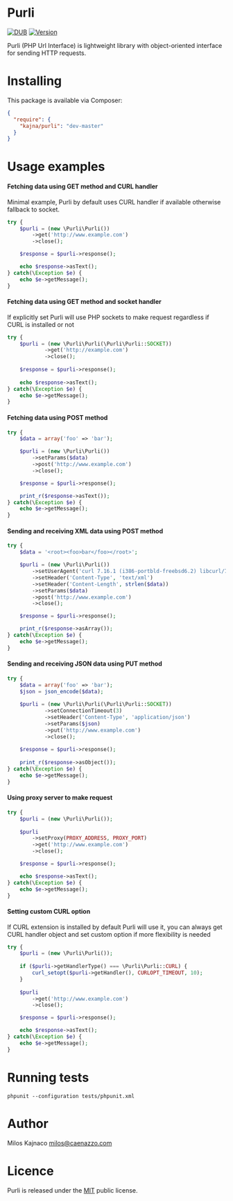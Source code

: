 Purli
=
[![DUB](https://img.shields.io/dub/l/vibe-d.svg)](http://opensource.org/licenses/MIT)
[![Version](https://img.shields.io/badge/version-1.0.0-green.svg)](https://github.com/Kajna/Purli/releases)

Purli (PHP Url Interface) is lightweight library with object-oriented interface for sending HTTP requests. 

Installing
=
This package is available via Composer:

```json
{
  "require": {
    "kajna/purli": "dev-master"
  }
}
```

Usage examples
=

#### Fetching data using GET method and CURL handler
Minimal example, Purli by default uses CURL handler if available otherwise fallback to socket.
```php
try {
    $purli = (new \Purli\Purli())
        ->get('http://www.example.com')
        ->close();

    $response = $purli->response();

    echo $response->asText();
} catch(\Exception $e) {
    echo $e->getMessage();
}
```

#### Fetching data using GET method and socket handler
If explicitly set Purli will use PHP sockets to make request regardless if CURL is installed or not
```php
try {
    $purli = (new \Purli\Purli(\Purli\Purli::SOCKET))
            ->get('http://example.com')
            ->close();
    
    $response = $purli->response();
    
    echo $response->asText();
} catch(\Exception $e) {
	echo $e->getMessage();
}
```

#### Fetching data using POST method
```php
try {
    $data = array('foo' => 'bar');

    $purli = (new \Purli\Purli())
        ->setParams($data)
        ->post('http://www.example.com')
        ->close();

    $response = $purli->response();

    print_r($response->asText());
} catch(\Exception $e) {
    echo $e->getMessage();
}
```

#### Sending and receiving XML data using POST method

```php
try {
    $data = '<root><foo>bar</foo></root>';

    $purli = (new \Purli\Purli())
        ->setUserAgent('curl 7.16.1 (i386-portbld-freebsd6.2) libcurl/7.16.1 OpenSSL/0.9.7m zlib/1.2.3')
        ->setHeader('Content-Type', 'text/xml')
        ->setHeader('Content-Length', strlen($data))
        ->setParams($data)
        ->post('http://www.example.com')
        ->close();

    $response = $purli->response();

    print_r($response->asArray());
} catch(\Exception $e) {
    echo $e->getMessage();
}
```

#### Sending and receiving JSON data using PUT method
```php
try {
    $data = array('foo' => 'bar');
    $json = json_encode($data);
    
    $purli = (new \Purli\Purli(\Purli\Purli::SOCKET))
            ->setConnectionTimeout(3)
            ->setHeader('Content-Type', 'application/json')
            ->setParams($json)
            ->put('http://www.example.com')
            ->close();
    
    $response = $purli->response();
    
    print_r($response->asObject());
} catch(\Exception $e) {
	echo $e->getMessage();
}
```

#### Using proxy server to make request
```php
try {
    $purli = (new \Purli\Purli());
    
    $purli
        ->setProxy(PROXY_ADDRESS, PROXY_PORT)
        ->get('http://www.example.com')
        ->close();

    $response = $purli->response();

    echo $response->asText();
} catch(\Exception $e) {
    echo $e->getMessage();
}
```

#### Setting custom CURL option
If CURL extension is installed by default Purli will use it, 
you can always get CURL handler object and set custom option if more flexibility is needed
```php
try {
    $purli = (new \Purli\Purli());
    
    if ($purli->getHandlerType() === \Purli\Purli::CURL) {
        curl_setopt($purli->getHandler(), CURLOPT_TIMEOUT, 10);
    }
    
    $purli
        ->get('http://www.example.com')
        ->close();

    $response = $purli->response();

    echo $response->asText();
} catch(\Exception $e) {
    echo $e->getMessage();
}
```

Running tests
=
```$xslt
phpunit --configuration tests/phpunit.xml
```

Author
=
Milos Kajnaco 
milos@caenazzo.com

Licence
=
Purli is released under the [MIT](http://opensource.org/licenses/MIT) public license.
